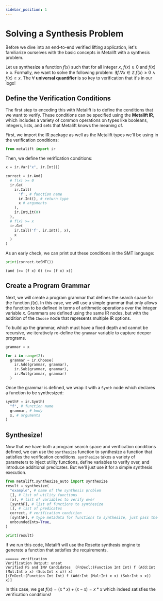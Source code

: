 ```yaml
---
sidebar_position: 1
---
```


# Solving a Synthesis Problem
Before we dive into an end-to-end verified lifting application, let's familiarize ourselves with the basic concepts in Metalift with a synthesis problem.

Let us synthesize a function $f(x)$ such that for all integer $x$, $f(x) \geq 0$ and $f(x) \geq x$. Formally, we want to solve the following problem: $\exists{f}. \forall x \in \mathbb{Z}. f(x) \geq 0 \wedge f(x) \geq x$. The $\forall$ **universal quantifier** is so key to verification that it's in our logo!

## Define the Verification Conditions
The first step to encoding this with Metalift is to define the conditions that we want to verify. These conditions can be specified using the __Metalift IR__, which includes a variety of common operations on types like booleans, integers, lists, and sets that Metalift knows the meaning of.

First, we import the IR package as well as the Metalift types we'll be using in the verification conditions:

<!--phmdoctest-share-names-->
```python
from metalift import ir
```

Then, we define the verification conditions:

<!--phmdoctest-share-names-->
```python
x = ir.Var("x", ir.Int())

correct = ir.And(
  # f(x) >= 0
  ir.Ge(
    ir.Call(
      'f', # function name
      ir.Int(), # return type
      x # arguments
    ),
    ir.IntLit(0)
  ),
  # f(x) >= x
  ir.Ge(
    ir.Call('f', ir.Int(), x),
    x
  )
)
```

As an early check, we can print out these conditions in the SMT language:
<!--phmdoctest-share-names-->
```python
print(correct.toSMT())
```

```
(and (>= (f x) 0) (>= (f x) x))
```

## Create a Program Grammar
Next, we will create a program grammar that defines the search space for the function $f(x)$. In this case, we will use a simple grammar that only allows the function to be defined in terms of arithmetic operations over the integer variable $x$. Grammars are defined using the same IR nodes, but with the addition of the `Choose` node that represents multiple IR options.

To build up the grammar, which must have a fixed depth and cannot be recursive, we iteratively re-define the `grammar` variable to capture deeper programs.

<!--phmdoctest-share-names-->
```python
grammar = x

for i in range(2):
  grammar = ir.Choose(
    ir.Add(grammar, grammar),
    ir.Sub(grammar, grammar),
    ir.Mul(grammar, grammar)
  )
```

Once the grammar is defined, we wrap it with a `Synth` node which declares a function to be synthesized:

<!--phmdoctest-share-names-->
```python
synthF = ir.Synth(
  "f", # function name
  grammar, # body
  x, # arguments
)
```

## Synthesize!
Now that we have both a program search space and verification conditions defined, we can use the `synthesize` function to synthesize a function that satisfies the verification conditions. `synthesize` takes a variety of parameters to inject utility functions, define variables to verify over, and introduce additional predicates. But we'll just use it for a simple synthesis execution.

```python
from metalift.synthesize_auto import synthesize
result = synthesize(
  "example", # name of the synthesis problem
  [], # list of utility functions
  [x], # list of variables to verify over
  [synthF], # list of functions to synthesize
  [], # list of predicates
  correct, # verification condition
  [synthF], # type metadata for functions to synthesize, just pass the Synth node otherwise
  unboundedInts=True,
)

print(result)
```

If we run this code, Metalift will use the Rosette synthesis engine to generate a function that satisfies the requirements.

```
====== verification
Verification Output: unsat
Verified PS and INV Candidates  (FnDecl:(Function Int Int) f (Add:Int (Mul:Int x x) (Sub:Int x x)) x)
[(FnDecl:(Function Int Int) f (Add:Int (Mul:Int x x) (Sub:Int x x)) x)]
```

In this case, we get $f(x) = (x * x) + (x - x) = x * x$ which indeed satisfies the verification conditions!
